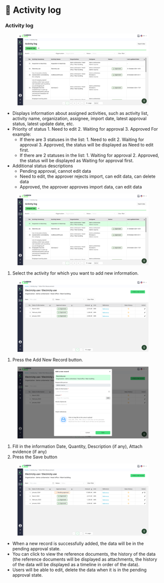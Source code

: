 # 📝 Activity log

### Activity log

<figure><img src="../.gitbook/assets/image (30).png" alt=""><figcaption></figcaption></figure>

* Displays information about assigned activities, such as activity list, activity name, organization, assignee, import date, latest approval status, latest update date, etc.
* Priority of status 1. Need to edit 2. Waiting for approval 3. Approved For example:
  * If there are 3 statuses in the list: 1. Need to edit 2. Waiting for approval 3. Approved, the status will be displayed as Need to edit first.
  * If there are 2 statuses in the list: 1. Waiting for approval 2. Approved, the status will be displayed as Waiting for approval first.
* Additional status descriptions
  * Pending approval, cannot edit data
  * Need to edit, the approver rejects import, can edit data, can delete data
  * Approved, the approver approves import data, can edit data

<figure><img src="../.gitbook/assets/image (31).png" alt=""><figcaption></figcaption></figure>

1. Select the activity for which you want to add new information.

<figure><img src="../.gitbook/assets/image (32).png" alt=""><figcaption></figcaption></figure>

1. Press the Add New Record button.

<figure><img src="../.gitbook/assets/image (33).png" alt=""><figcaption></figcaption></figure>

1. Fill in the information Date, Quantity, Description (if any), Attach evidence (if any)
2. Press the Save button

<figure><img src="../.gitbook/assets/image (34).png" alt=""><figcaption></figcaption></figure>

* When a new record is successfully added, the data will be in the pending approval state.
* You can click to view the reference documents, the history of the data (the reference documents will be displayed as attachments, the history of the data will be displayed as a timeline in order of the data).
* Users will be able to edit, delete the data when it is in the pending approval state.
